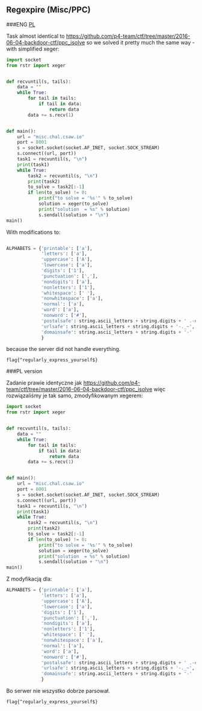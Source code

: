## Regexpire (Misc/PPC)

###ENG
[PL](#pl-version)

Task almost identical to https://github.com/p4-team/ctf/tree/master/2016-06-04-backdoor-ctf/ppc_isolve so we solved it pretty much the same way - with simplified xeger:

```python
import socket
from rstr import xeger


def recvuntil(s, tails):
    data = ""
    while True:
        for tail in tails:
            if tail in data:
                return data
        data += s.recv(1)


def main():
    url = "misc.chal.csaw.io"
    port = 8001
    s = socket.socket(socket.AF_INET, socket.SOCK_STREAM)
    s.connect((url, port))
    task1 = recvuntil(s, "\n")
    print(task1)
    while True:
        task2 = recvuntil(s, "\n")
        print(task2)
        to_solve = task2[:-1]
        if len(to_solve) != 0:
            print("to solve = '%s'" % to_solve)
            solution = xeger(to_solve)
            print("solution  = %s" % solution)
            s.sendall(solution + "\n")
main()
```

With modifications to:

```python

ALPHABETS = {'printable': ['a'],
             'letters': ['a'],
             'uppercase': ['A'],
             'lowercase': ['a'],
             'digits': ['1'],
             'punctuation': [','],
             'nondigits': ['a'],
             'nonletters': ['1'],
             'whitespace': [' '],
             'nonwhitespace': ['a'],
             'normal': ['a'],
             'word': ['a'],
             'nonword': ['#'],
             'postalsafe': string.ascii_letters + string.digits + ' .-#/',
             'urlsafe': string.ascii_letters + string.digits + '-._~',
             'domainsafe': string.ascii_letters + string.digits + '-'
             }
```

because the server did not handle everything.

`flag{^regularly_express_yourself$}`

###PL version

Zadanie prawie identyczne jak https://github.com/p4-team/ctf/tree/master/2016-06-04-backdoor-ctf/ppc_isolve więc rozwiązaliśmy je tak samo, zmodyfikowanym xegerem:

```python
import socket
from rstr import xeger


def recvuntil(s, tails):
    data = ""
    while True:
        for tail in tails:
            if tail in data:
                return data
        data += s.recv(1)


def main():
    url = "misc.chal.csaw.io"
    port = 8001
    s = socket.socket(socket.AF_INET, socket.SOCK_STREAM)
    s.connect((url, port))
    task1 = recvuntil(s, "\n")
    print(task1)
    while True:
        task2 = recvuntil(s, "\n")
        print(task2)
        to_solve = task2[:-1]
        if len(to_solve) != 0:
            print("to solve = '%s'" % to_solve)
            solution = xeger(to_solve)
            print("solution  = %s" % solution)
            s.sendall(solution + "\n")
main()
```

Z modyfikacją dla:

```python
ALPHABETS = {'printable': ['a'],
             'letters': ['a'],
             'uppercase': ['A'],
             'lowercase': ['a'],
             'digits': ['1'],
             'punctuation': [','],
             'nondigits': ['a'],
             'nonletters': ['1'],
             'whitespace': [' '],
             'nonwhitespace': ['a'],
             'normal': ['a'],
             'word': ['a'],
             'nonword': ['#'],
             'postalsafe': string.ascii_letters + string.digits + ' .-#/',
             'urlsafe': string.ascii_letters + string.digits + '-._~',
             'domainsafe': string.ascii_letters + string.digits + '-'
             }
```

Bo serwer nie wszystko dobrze parsował.

`flag{^regularly_express_yourself$}`